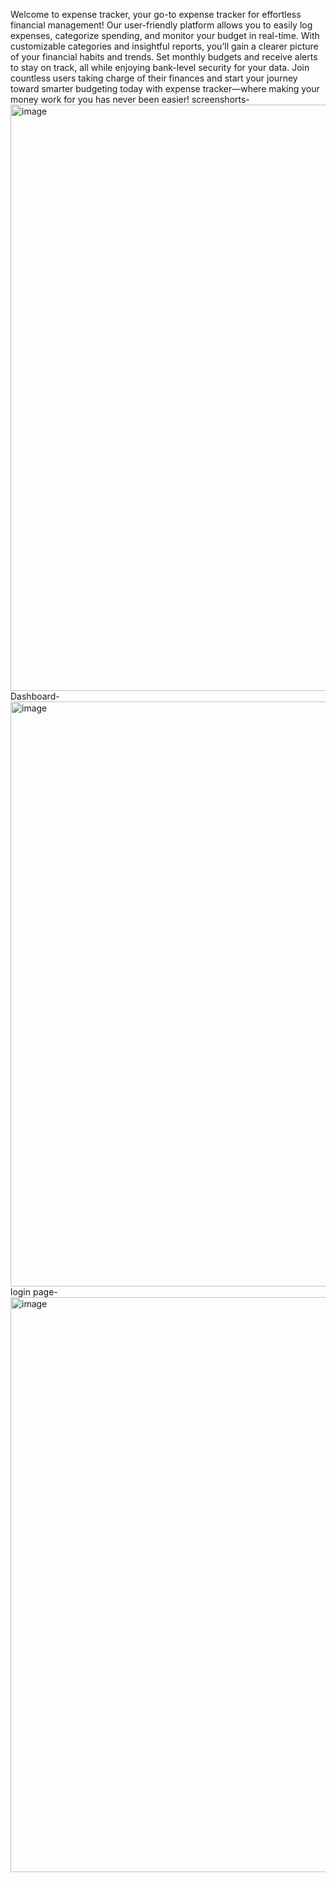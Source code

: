 Welcome to expense tracker, your go-to expense tracker for effortless financial management! Our user-friendly platform allows you to easily log expenses, categorize spending, and monitor your budget in real-time. With customizable categories and insightful reports, you’ll gain a clearer picture of your financial habits and trends. Set monthly budgets and receive alerts to stay on track, all while enjoying bank-level security for your data. Join countless users taking charge of their finances and start your journey toward smarter budgeting today with expense tracker—where making your money work for you has never been easier!
screenshorts-
<img width="938" alt="image" src="https://github.com/user-attachments/assets/4a701ed8-bd57-431e-bad2-025d769de889" />
Dashboard-
<img width="936" alt="image" src="https://github.com/user-attachments/assets/c13e0ea7-c701-464c-975a-eeb1e1434d3e" />
login page-
<img width="920" alt="image" src="https://github.com/user-attachments/assets/d779da3d-7a13-41f1-bb6b-e3cde4440c63" />

